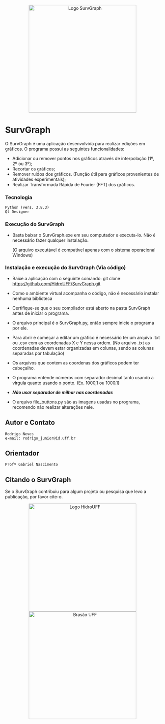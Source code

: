 <p align="center">
  <img src="https://user-images.githubusercontent.com/69862177/92131158-0030af00-eddc-11ea-8bc1-c371b11861c9.png" width="350" alt="Logo SurvGraph">
</p>


# SurvGraph
O SurvGraph é uma aplicação desenvolvida para realizar edições em gráficos. 
O programa possui as seguintes funcionalidades:
* Adicionar ou remover pontos nos gráficos através de interpolação (1º, 2º ou 3º);
* Recortar os gráficos;
* Remover ruidos dos gráficos. (Função útil para gráficos provenientes de atividades experimentais);
* Realizar Transformada Rápida de Fourier (FFT) dos gráficos. 

### Tecnologia 

    Python (vers. 3.8.3)
    Qt Designer

### Execução do SurvGraph

* Basta baixar o SurvGraph.exe em seu computador e executa-lo. Não é necessário fazer qualquer instalação.

   (O arquivo executável é compativel apenas com o sistema operacional Windows)

### Instalação e execução do SurvGraph (Via código)

* Baixe a aplicação com o seguinte comando:
    git clone https://github.com/HidroUFF/SurvGraph.git

* Como o ambiente virtual acompanha o código, não é necessário instalar nenhuma biblioteca

* Certifique-se que o seu compilador está aberto na pasta SurvGraph antes de iniciar o programa.

* O arquivo principal é o SurvGraph.py, então sempre inicie o programa por ele.

* Para abrir e começar a editar um gráfico é necessário ter um arquivo .txt ou .csv com as coordenadas X e Y nessa ordem.
  (No arquivo .txt as coordenadas devem estar organizadas em colunas, sendo as colunas separadas por tabulação)

* Os arquivos que contem as coordenas dos gráficos podem ter cabeçalho.

* O programa entende números com separador decimal tanto usando a vírgula quanto usando o ponto.
  (Ex. 1000,1 ou 1000.1)

* ***Não usar separador de milhar nas coordenadas***

* O arquivo file_buttons.py são as imagens usadas no programa, recomendo não realizar alterações nele.

## Autor e Contato

    Rodrigo Neves
    e-mail: rodrigo_junior@id.uff.br

## Orientador

    Profº Gabriel Nascimento

## Citando o SurvGraph

  Se o SurvGraph contribuiu para algum projeto ou pesquisa que levo a publicação, por favor cite-o.

<p align="center">
  <img src="https://user-images.githubusercontent.com/69862177/92263515-21180380-eeb3-11ea-9c9f-d1509b75c6dc.png" width="350" alt="Logo HidroUFF">
  <img src="https://user-images.githubusercontent.com/69862177/92263566-37be5a80-eeb3-11ea-99ea-f2d342988fe0.png"
  width="350" alt="Brasão UFF">
</p>

